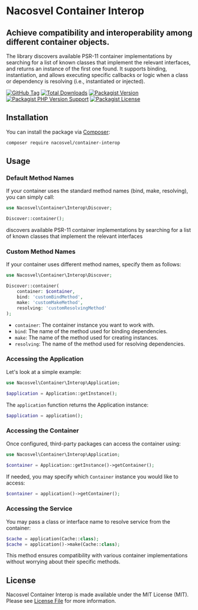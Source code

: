 # Nacosvel Container Interop

## Achieve compatibility and interoperability among different container objects.

The library discovers available PSR-11 container implementations by searching for a list of known classes that implement
the relevant interfaces, and returns an instance of the first one found. It supports binding, instantiation, and allows
executing specific callbacks or logic when a class or dependency is resolving (i.e., instantiated or injected).

[![GitHub Tag](https://img.shields.io/github/v/tag/nacosvel/container-interop)](https://github.com/nacosvel/container-interop/tags)
[![Total Downloads](https://img.shields.io/packagist/dt/nacosvel/container-interop?style=flat-square)](https://packagist.org/packages/nacosvel/container-interop)
[![Packagist Version](https://img.shields.io/packagist/v/nacosvel/container-interop)](https://packagist.org/packages/nacosvel/container-interop)
[![Packagist PHP Version Support](https://img.shields.io/packagist/php-v/nacosvel/container-interop)](https://github.com/nacosvel/container-interop)
[![Packagist License](https://img.shields.io/github/license/nacosvel/container-interop)](https://github.com/nacosvel/container-interop)

## Installation

You can install the package via [Composer](https://getcomposer.org/):

```bash
composer require nacosvel/container-interop
```

## Usage

### Default Method Names

If your container uses the standard method names (bind, make, resolving), you can simply call:

```php
use Nacosvel\Container\Interop\Discover;

Discover::container();
```

discovers available PSR-11 container implementations by searching for a list of known classes that implement the
relevant interfaces

### Custom Method Names

If your container uses different method names, specify them as follows:

```php
use Nacosvel\Container\Interop\Discover;

Discover::container(
    container: $container,
    bind: 'customBindMethod',
    make: 'customMakeMethod',
    resolving: 'customResolvingMethod'
);
```

- `container`: The container instance you want to work with.
- `bind`: The name of the method used for binding dependencies.
- `make`: The name of the method used for creating instances.
- `resolving`: The name of the method used for resolving dependencies.

### Accessing the Application

Let's look at a simple example:

```php
use Nacosvel\Container\Interop\Application;

$application = Application::getInstance();
```

The `application` function returns the Application instance:

```php
$application = application();
```

### Accessing the Container

Once configured, third-party packages can access the container using:

```php
use Nacosvel\Container\Interop\Application;

$container = Application::getInstance()->getContainer();
```

If needed, you may specify which `Container` instance you would like to access:

```php
$container = application()->getContainer();
```

### Accessing the Service

You may pass a class or interface name to resolve service from the container:

```php
$cache = application(Cache::class);
$cache = application()->make(Cache::class);
```

This method ensures compatibility with various container implementations without worrying about their specific methods.

## License

Nacosvel Container Interop is made available under the MIT License (MIT). Please see [License File](LICENSE) for more information.
